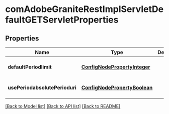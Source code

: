 # comAdobeGraniteRestImplServletDefaultGETServletProperties

## Properties
Name | Type | Description | Notes
------------ | ------------- | ------------- | -------------
**defaultPeriodlimit** | [**ConfigNodePropertyInteger**](ConfigNodePropertyInteger.md) |  | [optional] [default to null]
**usePeriodabsolutePerioduri** | [**ConfigNodePropertyBoolean**](ConfigNodePropertyBoolean.md) |  | [optional] [default to null]

[[Back to Model list]](../README.md#documentation-for-models) [[Back to API list]](../README.md#documentation-for-api-endpoints) [[Back to README]](../README.md)


